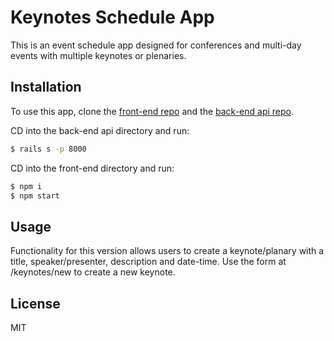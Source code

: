 # Keynotes Schedule App

This is an event schedule app designed for conferences and multi-day events with multiple keynotes or plenaries.

## Installation

To use this app, clone the [front-end repo](https://github.com/lazoxco/keynotes-schedule-app) and the [back-end api repo](git@github.com:lazoxco/event-schedule-api.git).

CD into the back-end api directory and run:

```bash
$ rails s -p 8000
```

CD into the front-end directory and run:
```bash
$ npm i
$ npm start
```

## Usage

Functionality for this version allows users to create a keynote/planary with a title, speaker/presenter, description and date-time. Use the form at /keynotes/new to create a new keynote.

## License

MIT